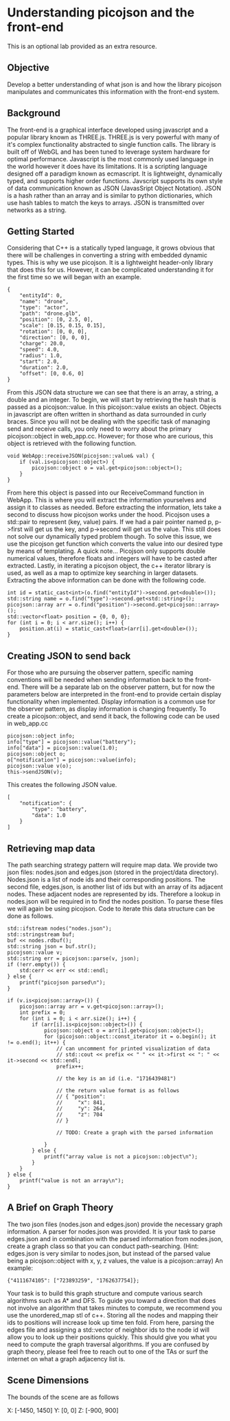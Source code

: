 # Understanding picojson and the front-end
This is an optional lab provided as an extra resource.

## Objective
Develop a better understanding of what json is and how the library picojson manipulates and 
communicates this information with the front-end system. 

## Background
The front-end is a graphical interface developed using javascript and a popular library known as 
THREE.js. THREE.js is very powerful with many of it's complex functionality abstracted to single 
function calls. The library is built off of WebGL and has been tuned to leverage system hardware 
for optimal performance. Javascript is the most commonly used language in the world however it does 
have its limitations. It is a scripting language designed off a paradigm known as ecmascript. It is 
lightweight, dynamically typed, and supports higher order functions. Javscript supports its own 
style of data communication known as JSON (JavasSript Object Notation). JSON is a hash rather than 
an array and is similar to python dictionaries, which use hash tables to match the keys to arrays. 
JSON is transmitted over networks as a string.

## Getting Started
Considering that C++ is a statically typed language, it grows obvious that there will be challenges 
in converting a string with embedded dynamic types. This is why we use picojson. It is a 
lightweight header-only library that does this for us. However, it can be complicated understanding 
it for the first time so we will began with an example.
```
{
    "entityId": 0,
    "name": "drone",
    "type": "actor",
    "path": "drone.glb",
    "position": [0, 2.5, 0],
    "scale": [0.15, 0.15, 0.15],
    "rotation": [0, 0, 0],
    "direction": [0, 0, 0],
    "charge": 20.0,
    "speed": 4.0,
    "radius": 1.0,
    "start": 2.0,
    "duration": 2.0,
    "offset": [0, 0.6, 0]
}
```
From this JSON data structure we can see that there is an array, a string, a double and an integer. 
To begin, we will start by retrieving the hash that is passed as a picojson::value. In this 
picojson::value exists an object. Objects in javascript are often written in shorthand as data 
surrounded in curly braces. Since you will not be dealing with the specific task of managing send 
and receive calls, you only need to worry about the primary picojson::object in web_app.cc. However; 
for those who are curious, this object is retrieved with the following function.
```
void WebApp::receiveJSON(picojson::value& val) {
    if (val.is<picojson::object>) {
        picojson::object o = val.get<picojson::object>();
    }
}
```
From here this object is passed into our ReceiveCommand function in WebApp. This is where you will 
extract the information yourselves and assign it to classes as needed. Before extracting the information, 
lets take a second to discuss how picojson works under the hood. Picojson uses a std::pair to 
represent (key, value) pairs. If we had a pair pointer named p, p->first will get us the key, and 
p->second will get us the value. This still does not solve our dynamically typed problem though. 
To solve this issue, we use the picojson get function which converts the value into our desired type 
by means of templating. A quick note... Picojson only supports double numerical values, therefore 
floats and integers will have to be casted after extracted. Lastly, in iterating a picojson object, 
the c++ iterator library is used, as well as a map to optimize key searching in larger datasets. 
Extracting the above information can be done with the following code.
```
int id = static_cast<int>(o.find("entityId")->second.get<double>());
std::string name = o.find("type")->second.get<std::string>();
picojson::array arr = o.find("position")->second.get<picojson::array>();
std::vector<float> position = {0, 0, 0};
for (int i = 0; i < arr.size(); i++) {
    position.at(i) = static_cast<float>(arr[i].get<double>());
}
```
## Creating JSON to send back
For those who are pursuing the observer pattern, specific naming conventions
will be needed when sending information back to the front-end. There will be a separate lab on the 
observer pattern, but for now the parameters below are interpreted in the front-end to provide 
certain display functionality when implemented. Display information is a common use for the observer 
pattern, as display information is changing frequently. To create a picojson::object, and send it 
back, the following code can be used in web_app.cc
```
picojson::object info;
info["type"] = picojson::value("battery");
info["data"] = picojson::value(1.0);
picojson::object o;
o["notification"] = picojson::value(info);
picojson::value v(o);
this->sendJSON(v);
```
This creates the following JSON value.
```
[
    "notification": {
        "type": "battery",
        "data": 1.0
    }
]
```
## Retrieving map data
The path searching strategy pattern will require map data. We provide two json files: nodes.json 
and edges.json (stored in the project/data directory). Nodes.json is a list of node ids and their corresponding positions. The second file, 
edges.json, is another list of ids but with an array of its adjacent nodes. These adjacent nodes are 
represented by ids. Therefore a lookup in nodes.json will be required in to find the nodes position. 
To parse these files we will again be using picojson. Code to iterate this data structure can be 
done as follows.
```
std::ifstream nodes("nodes.json");
std::stringstream buf;
buf << nodes.rdbuf();
std::string json = buf.str();
picojson::value v;
std::string err = picojson::parse(v, json);
if (!err.empty()) {
    std:cerr << err << std::endl;
} else {
    printf("picojson parsed\n");
}

if (v.is<picojson::array>()) {
    picojson::array arr = v.get<picojson::array>();
    int prefix = 0;
    for (int i = 0; i < arr.size(); i++) {
        if (arr[i].is<picojson::object>()) {
            picojson::object o = arr[i].get<picojson::object>();
            for (picojson::object::const_iterator it = o.begin(); it != o.end(); it++) {
                // can uncomment for printed visualization of data
                // std::cout << prefix << " " << it->first << ": " << it->second << std::endl;
                prefix++;

                // the key is an id (i.e. "1716439481")

                // the return value format is as follows
                // { "position":
                //     "x": 841,
                //     "y": 264,
                //     "z": 704
                // }

                // TODO: Create a graph with the parsed information

            }
        } else {
            printf("array value is not a picojson::object\n");
        }
    }
} else {
    printf("value is not an array\n");
}

```
## A Brief on Graph Theory
The two json files (nodes.json and edges.json) provide the necessary graph information. A parser 
for nodes.json was provided. It is your task to parse edges.json and in combination with the parsed 
information from nodes.json, create a graph class so that you can conduct path-searching. 
(Hint: edges.json is very similar to nodes.json, but instead of the parsed value being a 
picojson::object with x, y, z values, the value is a picojson::array) An example: 
```
{"4111674105": ["723893259", "1762637754]};
```
Your task is to build this graph structure and compute various search algorithms such as A* and DFS. 
To guide you toward a direction that does not involve an algorithm that takes minutes to compute, 
we recommend you use the unordered_map stl of c++. Storing all the nodes and mapping their ids to 
positions will increase look up time ten fold. From here, parsing the edges file and assigning a 
std::vector of neighbor ids to the node id will allow you to look up their positions quickly. This should 
give you what you need to compute the graph traversal algorithms. If you are confused by graph theory, 
please feel free to reach out to one of the TAs or surf the internet on what a graph adjacency list is.

## Scene Dimensions

The bounds of the scene are as follows

X: [-1450, 1450]
Y: [0, 0]
Z: [-900, 900]
